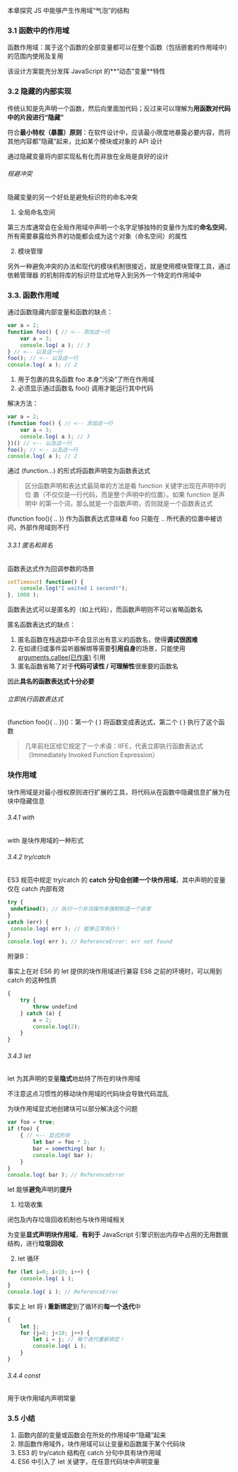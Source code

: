 

本章探究 JS 中能够产生作用域“气泡”的结构

### 3.1 函数中的作用域

函数作用域：属于这个函数的全部变量都可以在整个函数（包括嵌套的作用域中）的范围内使用及复用

该设计方案能充分发挥 JavaScript 的**“动态”变量**特性

### 3.2 隐藏的内部实现

传统认知是先声明一个函数，然后向里面加代码；反过来可以理解为**用函数对代码中的片段进行“隐藏”**

符合**最小特权（暴露）原则**：在软件设计中，应该最小限度地暴露必要内容，而将其他内容都“隐藏”起来，比如某个模块或对象的 API 设计

通过隐藏变量将内部实现私有化而非放在全局是良好的设计

###### 规避冲突

隐藏变量的另一个好处是避免标识符的命名冲突

1. 全局命名空间

第三方库通常会在全局作用域中声明一个名字足够独特的变量作为库的**命名空间**，所有需要暴露给外界的功能都会成为这个对象（命名空间）的属性

2. 模块管理

另外一种避免冲突的办法和现代的模块机制很接近，就是使用模块管理工具，通过依赖管理器
的机制将库的标识符显式地导入到另外一个特定的作用域中

### 3.3. 函数作用域

通过函数隐藏内部变量和函数的缺点：

```javascript
var a = 2;
function foo() { // <-- 添加这一行
 	var a = 3;
	console.log( a ); // 3
} // <-- 以及这一行
foo(); // <-- 以及这一行
console.log( a ); // 2
```



1. 用于包裹的具名函数 foo 本身“污染”了所在作用域
2. 必须显示通过函数名 foo() 调用才能运行其中代码

解决方法：

```javascript
var a = 2;
(function foo() { // <-- 添加这一行
 	var a = 3;
	console.log( a ); // 3
})() // <-- 以及这一行
foo(); // <-- 以及这一行
console.log( a ); // 2
```

通过 (function...) 的形式将函数声明变为函数表达式

> 区分函数声明和表达式最简单的方法是看 function 关键字出现在声明中的位
> 置（不仅仅是一行代码，而是整个声明中的位置）。如果 function 是声明中
> 的第一个词，那么就是一个函数声明，否则就是一个函数表达式

(function foo(){ .. }) 作为函数表达式意味着 foo 只能在 .. 所代表的位置中被访问，外部作用域则不行

###### 3.3.1 匿名和具名

函数表达式作为回调参数的场景

```javascript
setTimeout( function() {
	console.log("I waited 1 second!");
}, 1000 );
```

函数表达式可以是匿名的（如上代码），而函数声明则不可以省略函数名

匿名函数表达式的缺点：

1. 匿名函数在栈追踪中不会显示出有意义的函数名，使得**调试很困难**
2. 在如递归或事件监听器解绑等需要**引用自身**的场景，只能使用 [arguments.callee(已作废)](https://developer.mozilla.org/zh-CN/docs/Web/JavaScript/Reference/Functions/arguments/callee) 引用
3. 匿名函数省略了对于**代码可读性 / 可理解性**很重要的函数名

因此**具名的函数表达式十分必要**

###### 立即执行函数表达式

(function foo(){ .. })()：第一个 ( ) 将函数变成表达式，第二个 ( ) 执行了这个函数

> 几年前社区给它规定了一个术语：IIFE，代表立即执行函数表达式（Immediately Invoked Function Expression）

### 块作用域

块作用域是对最小授权原则进行扩展的工具，将代码从在函数中隐藏信息扩展为在块中隐藏信息

###### 3.4.1 with

with 是块作用域的一种形式

###### 3.4.2 try/catch

ES3 规范中规定 try/catch 的 **catch 分句会创建一个块作用域**，其中声明的变量仅在 catch 内部有效

```javascript
try {
 undefined(); // 执行一个非法操作来强制制造一个异常
}
catch (err) {
 console.log( err ); // 能够正常执行！
}
console.log( err ); // ReferenceError: err not found
```

附录B：

事实上在对 ES6 的 let 提供的块作用域进行兼容 ES6 之前的环境时，可以用到 catch 的这种性质

```javascript
{ 
	try {
		throw undefind
	} catch (a) {
		a = 2;
		console.log(2);
	}
}
```

###### 3.4.3 let

let 为其声明的变量**隐式**地劫持了所在的块作用域

不注意这点习惯性的移动块作用域的代码块会导致代码混乱

为块作用域显式地创建块可以部分解决这个问题

```javascript
var foo = true;
if (foo) {
	{ // <-- 显式的块
		let bar = foo * 2;
		bar = something( bar );
		console.log( bar );
	}
}
console.log( bar ); // ReferenceError
```

let 能够**避免**声明的**提升**



1. 垃圾收集

闭包及内存垃圾回收机制也与块作用域相关

为变量**显式声明块作用域**，**有利于** JavaScript 引擎识别出内存中占用的无用数据结构，进行**垃圾回收**

2. let 循环

```javascript
for (let i=0; i<10; i++) {
	console.log( i );
}
console.log( i ); // ReferenceError
```

事实上 let 将 i **重新绑定**到了循环的**每一个迭代**中

```javascript
{
	let j;
	for (j=0; j<10; j++) {
		let i = j; // 每个迭代重新绑定！
		console.log( i );
	}
}
```

###### 3.4.4 const

用于块作用域内声明常量

### 3.5 小结

1. 函数内部的变量或函数会在所处的作用域中“隐藏”起来
2. 除函数作用域外，块作用域可以让变量和函数属于某个代码块
3. ES3 的 try/catch 结构在 catch 分句中具有块作用域
4. ES6 中引入了 let 关键字，在任意代码块中声明变量

